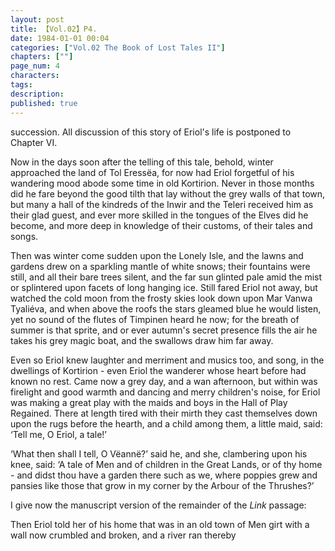 ```yaml
---
layout: post
title: 【Vol.02】P4.
date: 1984-01-01 00:04
categories: ["Vol.02 The Book of Lost Tales II"]
chapters: [""]
page_num: 4
characters: 
tags: 
description: 
published: true
---
```


<p style="text-indent: 0;">
succession. All discussion of this story of Eriol's life is postponed to<BR>Chapter VI.
</p>

Now in the days soon after the telling of this tale, behold, winter approached the land of Tol Eressëa, for now had Eriol forgetful of his wandering mood abode some time in old Kortirion. Never in those months did he fare beyond the good tilth that lay without the grey walls of that town, but many a hall of the kindreds of the Inwir and the Teleri received him as their glad guest, and ever more skilled in the tongues of the Elves did he become, and more deep in knowledge of their customs, of their tales and songs.

Then was winter come sudden upon the Lonely Isle, and the lawns and gardens drew on a sparkling mantle of white snows; their fountains were still, and all their bare trees silent, and the far sun glinted pale amid the mist or splintered upon facets of long hanging ice. Still fared Eriol not away, but watched the cold moon from the frosty skies look down upon Mar Vanwa Tyaliéva, and when above the roofs the stars gleamed blue he would listen, yet no sound of the flutes of Timpinen heard he now; for the breath of summer is that sprite, and or ever autumn's secret presence fills the air he takes his grey magic boat, and the swallows draw him far away.

Even so Eriol knew laughter and merriment and musics too, and song, in the dwellings of Kortirion - even Eriol the wanderer whose heart before had known no rest. Came now a grey day, and a wan afternoon, but within was firelight and good warmth and dancing and merry children's noise, for Eriol was making a great play with the maids and boys in the Hall of Play Regained. There at length tired with their mirth they cast themselves down upon the rugs before the hearth, and a child among them, a little maid, said: ‘Tell me, O Eriol, a tale!’

‘What then shall I tell, O Vëannë?’ said he, and she, clambering upon his knee, said: ‘A tale of Men and of children in the Great Lands, or of thy home - and didst thou have a garden there such as we, where poppies grew and pansies like those that grow in my corner by the Arbour of the Thrushes?’

I give now the manuscript version of the remainder of the <I>Link</I> passage:

Then Eriol told her of his home that was in an old town of Men girt with a wall now crumbled and broken, and a river ran thereby

